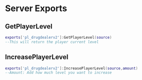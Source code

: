 # Server Exports

## GetPlayerLevel

```lua
exports['pl_drugdealerv2']:GetPlayerLevel(source)
--This will return the player current level
```

## IncreasePlayerLevel

```lua
exports['pl_drugdealerv2']:IncreasePlayerLevel(source,amount)
--Amount: Add how much level you want to increase
```
